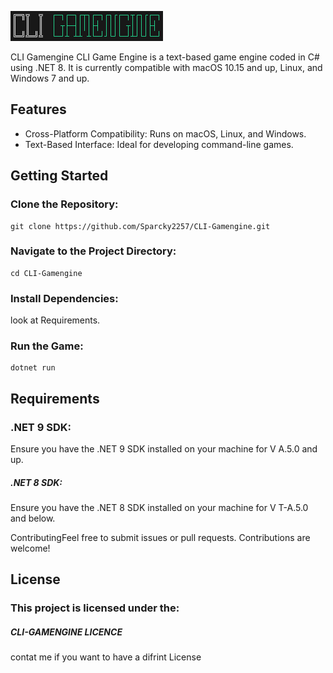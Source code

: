 ![1733930022773](images/README/1733930022773.png)

CLI Gamengine CLI Game Engine is a text-based game engine coded in C# using .NET 8. It is currently compatible with macOS 10.15 and up, Linux, and Windows 7 and up.

## Features

* Cross-Platform Compatibility: Runs on macOS, Linux, and Windows.
* Text-Based Interface: Ideal for developing command-line games.

## Getting Started

### Clone the Repository:

```
git clone https://github.com/Sparcky2257/CLI-Gamengine.git
```

### Navigate to the Project Directory:

```
cd CLI-Gamengine
```

### Install Dependencies:

look at Requirements.

### Run the Game:

```
dotnet run
```

## Requirements

### **.NET** 9 SDK:

Ensure you have the .NET 9 SDK installed on your machine for V A.5.0 and up.

##### **.NET** 8 SDK:

Ensure you have the .NET 8 SDK installed on your machine for V T-A.5.0 and below.


ContributingFeel free to submit issues or pull requests. Contributions are welcome!

## License

### This project is licensed under the:

##### CLI-GAMENGINE LICENCE

contat me if you want to have a difrint License
